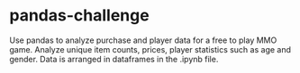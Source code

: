 # pandas-challenge
Use pandas to analyze purchase and player data for a free to play MMO game. Analyze unique item counts, prices, player statistics such as age and gender.
Data is arranged in dataframes in the .ipynb file.
